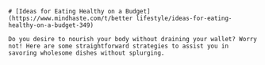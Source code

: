 
    # [Ideas for Eating Healthy on a Budget](https://www.mindhaste.com/t/better lifestyle/ideas-for-eating-healthy-on-a-budget-349)

    Do you desire to nourish your body without draining your wallet? Worry not! Here are some straightforward strategies to assist you in savoring wholesome dishes without splurging.
    